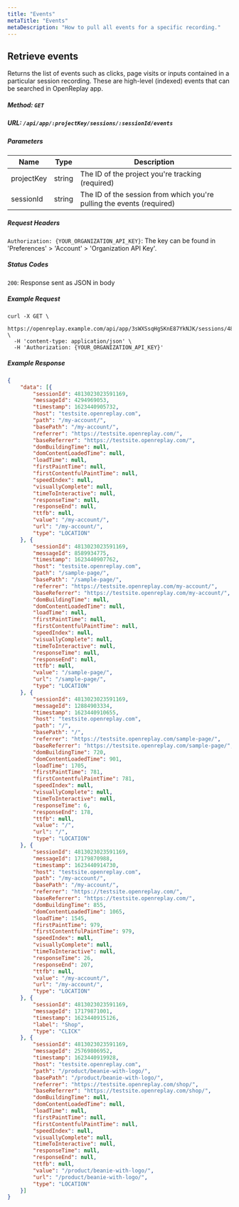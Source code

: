 ```yaml
---
title: "Events"
metaTitle: "Events"
metaDescription: "How to pull all events for a specific recording."
---
```


## Retrieve events

Returns the list of events such as clicks, page visits or inputs contained in a particular session recording. These are high-level (indexed) events that can be searched in OpenReplay app.

##### Method: `GET`

##### URL: `/api/app/:projectKey/sessions/:sessionId/events`

##### Parameters

| Name | Type | Description |
|----------|-------------|-------------|
| projectKey | string | The ID of the project you're tracking (required) |
| sessionId | string | The ID of the session from which you're pulling the events (required) |

##### Request Headers

`Authorization: {YOUR_ORGANIZATION_API_KEY}`: The key can be found in 'Preferences' > 'Account' > 'Organization API Key'.

##### Status Codes

`200`: Response sent as JSON in body

##### Example Request

```curl
curl -X GET \
  https://openreplay.example.com/api/app/3sWXSsqHgSKnE87YkNJK/sessions/4829313653526914/events \
  -H 'content-type: application/json' \
  -H 'Authorization: {YOUR_ORGANIZATION_API_KEY}'
```

##### Example Response

```json
{
    "data": [{
        "sessionId": 4813023023591169,
        "messageId": 4294969053,
        "timestamp": 1623440905732,
        "host": "testsite.openreplay.com",
        "path": "/my-account/",
        "basePath": "/my-account/",
        "referrer": "https://testsite.openreplay.com/",
        "baseReferrer": "https://testsite.openreplay.com/",
        "domBuildingTime": null,
        "domContentLoadedTime": null,
        "loadTime": null,
        "firstPaintTime": null,
        "firstContentfulPaintTime": null,
        "speedIndex": null,
        "visuallyComplete": null,
        "timeToInteractive": null,
        "responseTime": null,
        "responseEnd": null,
        "ttfb": null,
        "value": "/my-account/",
        "url": "/my-account/",
        "type": "LOCATION"
    }, {
        "sessionId": 4813023023591169,
        "messageId": 8589934775,
        "timestamp": 1623440907762,
        "host": "testsite.openreplay.com",
        "path": "/sample-page/",
        "basePath": "/sample-page/",
        "referrer": "https://testsite.openreplay.com/my-account/",
        "baseReferrer": "https://testsite.openreplay.com/my-account/",
        "domBuildingTime": null,
        "domContentLoadedTime": null,
        "loadTime": null,
        "firstPaintTime": null,
        "firstContentfulPaintTime": null,
        "speedIndex": null,
        "visuallyComplete": null,
        "timeToInteractive": null,
        "responseTime": null,
        "responseEnd": null,
        "ttfb": null,
        "value": "/sample-page/",
        "url": "/sample-page/",
        "type": "LOCATION"
    }, {
        "sessionId": 4813023023591169,
        "messageId": 12884903334,
        "timestamp": 1623440910655,
        "host": "testsite.openreplay.com",
        "path": "/",
        "basePath": "/",
        "referrer": "https://testsite.openreplay.com/sample-page/",
        "baseReferrer": "https://testsite.openreplay.com/sample-page/",
        "domBuildingTime": 720,
        "domContentLoadedTime": 901,
        "loadTime": 1705,
        "firstPaintTime": 781,
        "firstContentfulPaintTime": 781,
        "speedIndex": null,
        "visuallyComplete": null,
        "timeToInteractive": null,
        "responseTime": 6,
        "responseEnd": 178,
        "ttfb": null,
        "value": "/",
        "url": "/",
        "type": "LOCATION"
    }, {
        "sessionId": 4813023023591169,
        "messageId": 17179870988,
        "timestamp": 1623440914730,
        "host": "testsite.openreplay.com",
        "path": "/my-account/",
        "basePath": "/my-account/",
        "referrer": "https://testsite.openreplay.com/",
        "baseReferrer": "https://testsite.openreplay.com/",
        "domBuildingTime": 855,
        "domContentLoadedTime": 1065,
        "loadTime": 1545,
        "firstPaintTime": 979,
        "firstContentfulPaintTime": 979,
        "speedIndex": null,
        "visuallyComplete": null,
        "timeToInteractive": null,
        "responseTime": 26,
        "responseEnd": 207,
        "ttfb": null,
        "value": "/my-account/",
        "url": "/my-account/",
        "type": "LOCATION"
    }, {
        "sessionId": 4813023023591169,
        "messageId": 17179871001,
        "timestamp": 1623440915126,
        "label": "Shop",
        "type": "CLICK"
    }, {
        "sessionId": 4813023023591169,
        "messageId": 25769806952,
        "timestamp": 1623440919928,
        "host": "testsite.openreplay.com",
        "path": "/product/beanie-with-logo/",
        "basePath": "/product/beanie-with-logo/",
        "referrer": "https://testsite.openreplay.com/shop/",
        "baseReferrer": "https://testsite.openreplay.com/shop/",
        "domBuildingTime": null,
        "domContentLoadedTime": null,
        "loadTime": null,
        "firstPaintTime": null,
        "firstContentfulPaintTime": null,
        "speedIndex": null,
        "visuallyComplete": null,
        "timeToInteractive": null,
        "responseTime": null,
        "responseEnd": null,
        "ttfb": null,
        "value": "/product/beanie-with-logo/",
        "url": "/product/beanie-with-logo/",
        "type": "LOCATION"
    }]
}
```
